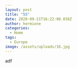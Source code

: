 ```yaml
---
layout: post
title: "55"
date: 2020-09-21T16:22:08.038Z
author: hermione
categories:
  - Home
tags:
  - Europe
image: /assets/uploads/16.jpg
---
```

adf